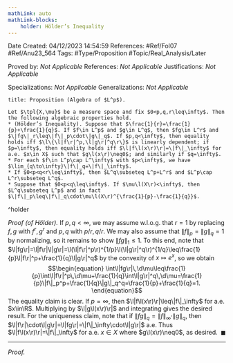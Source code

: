 ```yaml
---
mathLink: auto
mathLink-blocks:
    holder: Hölder’s Inequality
---
```


<div class="topSpace"></div>

Date Created: 04/12/2023 14:54:59
References: #Ref/Fol07 #Ref/Anu23_564
Tags: #Type/Proposition #Topic/Real_Analysis/Later

Proved by: <i>Not Applicable</i>
References: <i>Not Applicable</i>
Justifications: <i>Not Applicable</i>

Specializations: <i>Not Applicable</i>
Generalizations: <i>Not Applicable</i>

``` ad-Proposition
title: Proposition (Algebra of $L^p$).

Let $\tpl{X,\mu}$ be a measure space and fix $0<p,q,r\leq\infty$. Then the following algebraic properties hold.
* (Hölder’s Inequality). Suppose that $\frac{1}{r}=\frac{1}{p}+\frac{1}{q}$. If $f\in L^p$ and $g\in L^q$, then $fg\in L^r$ and $\|fg\|_r\leq\|f\|_p\cdot\|g\|_q$. If $p,q<\infty$, then equality holds iff $\l\{\l|f\r|^p,\l|g\r|^q\r\}$ is linearly dependent; if $p=\infty$, then equality holds iff $\l|f\l(x\r)\r|=\|f\|_\infty$ for a.e. $x\in X$ such that $g\l(x\r)\neq0$; and similarly if $q=\infty$.
* For each $f\in L^p\cap L^\infty$ with $p<\infty$, we have $\lim_{q\to\infty}\|f\|_q=\|f\|_\infty$.
* If $0<p<q<r\leq\infty$, then $L^q\subseteq L^p+L^r$ and $L^p\cap L^r\subseteq L^q$.
* Suppose that $0<p<q\leq\infty$. If $\mu\l(X\r)<\infty$, then $L^q\subseteq L^p$ and in fact $\|f\|_p\leq\|f\|_q\cdot\mu\l(X\r)^{\frac{1}{p}-\frac{1}{q}}$.

```
^holder

<i>Proof (of Hölder).</i> If $p,q<\infty$, we may assume w.l.o.g. that $r=1$ by replacing $f,g$ with $f^r,g^r$ and $p,q$ with $p/r,q/r$. We may also assume that $\|f\|_p=\|g\|_q=1$ by normalizing, so it remains to show $\|fg\|_1\leq1$. To this end, note that $\l|fg\r|=\l|f\r|\l|g\r|=\l(\l|f\r|^p\r)^{1/p}\l(\l|g\r|^q\r)^{1/q}\leq\frac{1}{p}\l|f\r|^p+\frac{1}{q}\l|g\r|^q$ by the convexity of $x\mapsto e^x$, so we obtain
$$\begin{equation}
    \int\l|fg\r|\,\d\mu\leq\frac{1}{p}\int\l|f\r|^p\,\d\mu+\frac{1}{q}\int\l|g\r|^q\,\d\mu=\frac{1}{p}\|f\|_p^p+\frac{1}{q}\|g\|_q^q=\frac{1}{p}+\frac{1}{q}=1.
\end{equation}$$
The equality claim is clear. If $p=\infty$, then $\l|f\l(x\r)\r|\leq\|f\|_\infty$ for a.e. $x\in\R$. Multiplying by $\l|g\l(x\r)\r|$ and integrating gives the desired result. For the uniqueness claim, note that if $\|fg\|_q=\|f\|_\infty\cdot\|g\|_q$, then $\l|f\r|\cdot\l|g\r|=\l|fg\r|=\|f\|_\infty\cdot\l|g\r|$ a.e. Thus $\l|f\l(x\r)\r|=\|f\|_\infty$ for a.e. $x\in X$ where $g\l(x\r)\neq0$, as desired.<span style="float:right;">$\blacksquare$</span>

---

<i>Proof.</i> 

